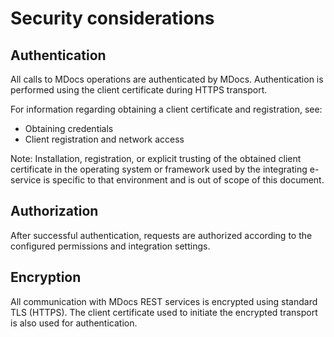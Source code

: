 ﻿# Security considerations

## Authentication
All calls to MDocs operations are authenticated by MDocs. Authentication is performed using the client certificate during HTTPS transport.

For information regarding obtaining a client certificate and registration, see:
- Obtaining credentials
- Client registration and network access

Note: Installation, registration, or explicit trusting of the obtained client certificate in the operating system or framework used by the integrating e-service is specific to that environment and is out of scope of this document.

## Authorization
After successful authentication, requests are authorized according to the configured permissions and integration settings.

## Encryption
All communication with MDocs REST services is encrypted using standard TLS (HTTPS). The client certificate used to initiate the encrypted transport is also used for authentication.